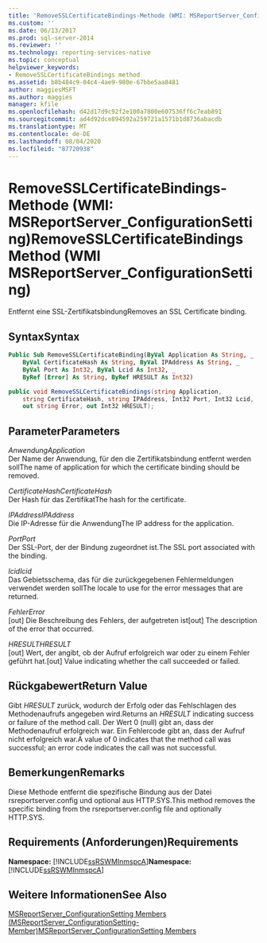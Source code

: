 ```yaml
---
title: 'RemoveSSLCertificateBindings-Methode (WMI: MSReportServer_ConfigurationSetting) | Microsoft-Dokumentation'
ms.custom: ''
ms.date: 06/13/2017
ms.prod: sql-server-2014
ms.reviewer: ''
ms.technology: reporting-services-native
ms.topic: conceptual
helpviewer_keywords:
- RemoveSSLCertificateBindings method
ms.assetid: b8b484c9-04c4-4ae9-980e-67bbe5aa8481
author: maggiesMSFT
ms.author: maggies
manager: kfile
ms.openlocfilehash: d42d17d9c92f2e100a7800e607536ff6c7eab891
ms.sourcegitcommit: ad4d92dce894592a259721a1571b1d8736abacdb
ms.translationtype: MT
ms.contentlocale: de-DE
ms.lasthandoff: 08/04/2020
ms.locfileid: "87720938"
---
```

# <a name="removesslcertificatebindings-method-wmi-msreportserver_configurationsetting"></a><span data-ttu-id="cd446-102">RemoveSSLCertificateBindings-Methode (WMI: MSReportServer_ConfigurationSetting)</span><span class="sxs-lookup"><span data-stu-id="cd446-102">RemoveSSLCertificateBindings Method (WMI MSReportServer_ConfigurationSetting)</span></span>
  <span data-ttu-id="cd446-103">Entfernt eine SSL-Zertifikatsbindung</span><span class="sxs-lookup"><span data-stu-id="cd446-103">Removes an SSL Certificate binding.</span></span>  
  
## <a name="syntax"></a><span data-ttu-id="cd446-104">Syntax</span><span class="sxs-lookup"><span data-stu-id="cd446-104">Syntax</span></span>  
  
```vb  
Public Sub RemoveSSLCertificateBinding(ByVal Application As String, _  
    ByVal CertificateHash As String, ByVal IPAddress As String, _  
    ByVal Port As Int32, ByVal Lcid As Int32, _  
    ByRef [Error] As String, ByRef HRESULT As Int32)  
```  
  
```csharp  
public void RemoveSSLCertificateBindings(string Application,  
    string CertificateHash, string IPAddress, Int32 Port, Int32 Lcid,  
    out string Error, out Int32 HRESULT);  
```  
  
## <a name="parameters"></a><span data-ttu-id="cd446-105">Parameter</span><span class="sxs-lookup"><span data-stu-id="cd446-105">Parameters</span></span>  
 <span data-ttu-id="cd446-106">*Anwendung*</span><span class="sxs-lookup"><span data-stu-id="cd446-106">*Application*</span></span>  
 <span data-ttu-id="cd446-107">Der Name der Anwendung, für den die Zertifikatsbindung entfernt werden soll</span><span class="sxs-lookup"><span data-stu-id="cd446-107">The name of application for which the certificate binding should be removed.</span></span>  
  
 <span data-ttu-id="cd446-108">*CertificateHash*</span><span class="sxs-lookup"><span data-stu-id="cd446-108">*CertificateHash*</span></span>  
 <span data-ttu-id="cd446-109">Der Hash für das Zertifikat</span><span class="sxs-lookup"><span data-stu-id="cd446-109">The hash for the certificate.</span></span>  
  
 <span data-ttu-id="cd446-110">*IPAddress*</span><span class="sxs-lookup"><span data-stu-id="cd446-110">*IPAddress*</span></span>  
 <span data-ttu-id="cd446-111">Die IP-Adresse für die Anwendung</span><span class="sxs-lookup"><span data-stu-id="cd446-111">The IP address for the application.</span></span>  
  
 <span data-ttu-id="cd446-112">*Port*</span><span class="sxs-lookup"><span data-stu-id="cd446-112">*Port*</span></span>  
 <span data-ttu-id="cd446-113">Der SSL-Port, der der Bindung zugeordnet ist.</span><span class="sxs-lookup"><span data-stu-id="cd446-113">The SSL port associated with the binding.</span></span>  
  
 <span data-ttu-id="cd446-114">*lcid*</span><span class="sxs-lookup"><span data-stu-id="cd446-114">*lcid*</span></span>  
 <span data-ttu-id="cd446-115">Das Gebietsschema, das für die zurückgegebenen Fehlermeldungen verwendet werden soll</span><span class="sxs-lookup"><span data-stu-id="cd446-115">The locale to use for the error messages that are returned.</span></span>  
  
 <span data-ttu-id="cd446-116">*Fehler*</span><span class="sxs-lookup"><span data-stu-id="cd446-116">*Error*</span></span>  
 <span data-ttu-id="cd446-117">[out] Die Beschreibung des Fehlers, der aufgetreten ist</span><span class="sxs-lookup"><span data-stu-id="cd446-117">[out] The description of the error that occurred.</span></span>  
  
 <span data-ttu-id="cd446-118">*HRESULT*</span><span class="sxs-lookup"><span data-stu-id="cd446-118">*HRESULT*</span></span>  
 <span data-ttu-id="cd446-119">[out] Wert, der angibt, ob der Aufruf erfolgreich war oder zu einem Fehler geführt hat.</span><span class="sxs-lookup"><span data-stu-id="cd446-119">[out] Value indicating whether the call succeeded or failed.</span></span>  
  
## <a name="return-value"></a><span data-ttu-id="cd446-120">Rückgabewert</span><span class="sxs-lookup"><span data-stu-id="cd446-120">Return Value</span></span>  
 <span data-ttu-id="cd446-121">Gibt *HRESULT* zurück, wodurch der Erfolg oder das Fehlschlagen des Methodenaufrufs angegeben wird.</span><span class="sxs-lookup"><span data-stu-id="cd446-121">Returns an *HRESULT* indicating success or failure of the method call.</span></span> <span data-ttu-id="cd446-122">Der Wert 0 (null) gibt an, dass der Methodenaufruf erfolgreich war. Ein Fehlercode gibt an, dass der Aufruf nicht erfolgreich war.</span><span class="sxs-lookup"><span data-stu-id="cd446-122">A value of 0 indicates that the method call was successful; an error code indicates the call was not successful.</span></span>  
  
## <a name="remarks"></a><span data-ttu-id="cd446-123">Bemerkungen</span><span class="sxs-lookup"><span data-stu-id="cd446-123">Remarks</span></span>  
 <span data-ttu-id="cd446-124">Diese Methode entfernt die spezifische Bindung aus der Datei rsreportserver.config und optional aus HTTP.SYS.</span><span class="sxs-lookup"><span data-stu-id="cd446-124">This method removes the specific binding from the rsreportserver.config file and optionally HTTP.SYS.</span></span>  
  
## <a name="requirements"></a><span data-ttu-id="cd446-125">Requirements (Anforderungen)</span><span class="sxs-lookup"><span data-stu-id="cd446-125">Requirements</span></span>  
 <span data-ttu-id="cd446-126">**Namespace:** [!INCLUDE[ssRSWMInmspcA](../../includes/ssrswminmspca-md.md)]</span><span class="sxs-lookup"><span data-stu-id="cd446-126">**Namespace:** [!INCLUDE[ssRSWMInmspcA](../../includes/ssrswminmspca-md.md)]</span></span>  
  
## <a name="see-also"></a><span data-ttu-id="cd446-127">Weitere Informationen</span><span class="sxs-lookup"><span data-stu-id="cd446-127">See Also</span></span>  
 [<span data-ttu-id="cd446-128">MSReportServer_ConfigurationSetting Members (MSReportServer_ConfigurationSetting-Member)</span><span class="sxs-lookup"><span data-stu-id="cd446-128">MSReportServer_ConfigurationSetting Members</span></span>](msreportserver-configurationsetting-members.md)  
  
  
